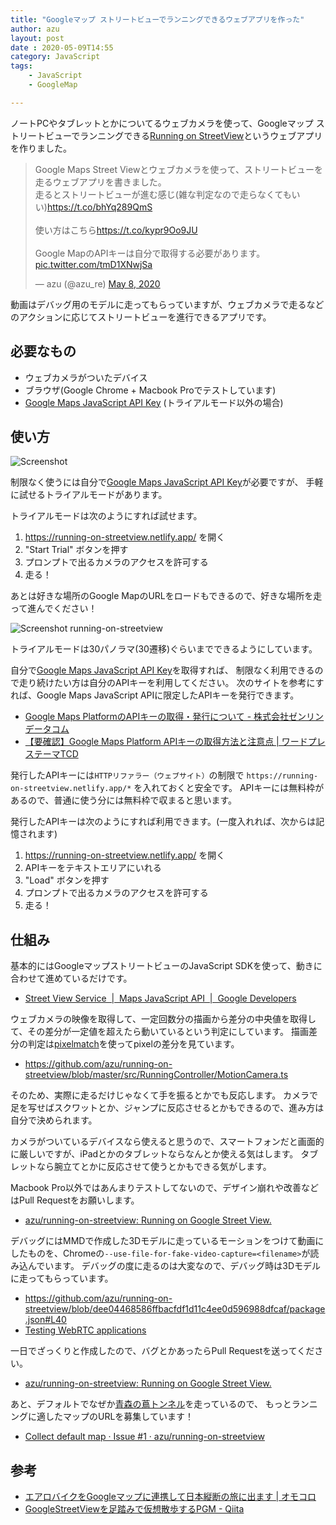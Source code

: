 ```yaml
---
title: "Googleマップ ストリートビューでランニングできるウェブアプリを作った"
author: azu
layout: post
date : 2020-05-09T14:55
category: JavaScript
tags:
    - JavaScript
    - GoogleMap

---
```


ノートPCやタブレットとかについてるウェブカメラを使って、Googleマップ ストリートビューでランニングできる[Running on StreetView](https://running-on-streetview.netlify.app/)というウェブアプリを作りました。

<blockquote class="twitter-tweet"><p lang="ja" dir="ltr">Google Maps Street Viewとウェブカメラを使って、ストリートビューを走るウェブアプリを書きました。<br>走るとストリートビューが進む感じ(雑な判定なので走らなくてもいい)<a href="https://t.co/bhYq289QmS">https://t.co/bhYq289QmS</a><br><br>使い方はこちら<a href="https://t.co/kypr9Oo9JU">https://t.co/kypr9Oo9JU</a><br><br>Google MapのAPIキーは自分で取得する必要があります。 <a href="https://t.co/tmD1XNwjSa">pic.twitter.com/tmD1XNwjSa</a></p>&mdash; azu (@azu_re) <a href="https://twitter.com/azu_re/status/1258705039033430016?ref_src=twsrc%5Etfw">May 8, 2020</a></blockquote> 
<script async src="https://platform.twitter.com/widgets.js" charset="utf-8"></script> 

動画はデバッグ用のモデルに走ってもらっていますが、ウェブカメラで走るなどのアクションに応じてストリートビューを進行できるアプリです。

## 必要なもの

- ウェブカメラがついたデバイス
- ブラウザ(Google Chrome + Macbook Proでテストしています)
- [Google Maps JavaScript API Key](https://developers.google.com/maps/documentation/javascript/get-api-key) (トライアルモード以外の場合)

## 使い方

![Screenshot](https://efcl.info/wp-content/uploads/2020/05/09-1589004025.png)

制限なく使うには自分で[Google Maps JavaScript API Key](https://developers.google.com/maps/documentation/javascript/get-api-key)が必要ですが、
手軽に試せるトライアルモードがあります。

トライアルモードは次のようにすれば試せます。

1. <https://running-on-streetview.netlify.app/> を開く
2. "Start Trial" ボタンを押す
3. プロンプトで出るカメラのアクセスを許可する
4. 走る！

あとは好きな場所のGoogle MapのURLをロードもできるので、好きな場所を走って進んでください！

![Screenshot running-on-streetview](https://efcl.info/wp-content/uploads/2020/05/running-on-streetview.png)

トライアルモードは30パノラマ(30遷移)ぐらいまでできるようにしています。

自分で[Google Maps JavaScript API Key](https://developers.google.com/maps/documentation/javascript/get-api-key)を取得すれば、
制限なく利用できるので走り続けたい方は自分のAPIキーを利用してください。
次のサイトを参考にすれば、Google Maps JavaScript APIに限定したAPIキーを発行できます。

- [Google Maps PlatformのAPIキーの取得・発行について - 株式会社ゼンリンデータコム](https://www.zenrin-datacom.net/business/gmapsapi/api_key/index.html)
- [【要確認】Google Maps Platform APIキーの取得方法と注意点 | ワードプレステーマTCD](https://design-plus1.com/tcd-w/2018/08/google-maps-platform-api.html)

発行したAPIキーには`HTTPリファラー（ウェブサイト）`の制限で `https://running-on-streetview.netlify.app/*` を入れておくと安全です。
APIキーには無料枠があるので、普通に使う分には無料枠で収まると思います。

発行したAPIキーは次のようにすれば利用できます。(一度入れれば、次からは記憶されます)

1. <https://running-on-streetview.netlify.app/> を開く
2. APIキーをテキストエリアにいれる
3. "Load" ボタンを押す
3. プロンプトで出るカメラのアクセスを許可する
4. 走る！

## 仕組み

基本的にはGoogleマップストリートビューのJavaScript SDKを使って、動きに合わせて進めているだけです。

- [Street View Service  |  Maps JavaScript API  |  Google Developers](https://developers.google.com/maps/documentation/javascript/streetview?hl=ja)

ウェブカメラの映像を取得して、一定回数分の描画から差分の中央値を取得して、その差分が一定値を超えたら動いているという判定にしています。
描画差分の判定は[pixelmatch](https://github.com/mapbox/pixelmatch)を使ってpixelの差分を見ています。

- https://github.com/azu/running-on-streetview/blob/master/src/RunningController/MotionCamera.ts

そのため、実際に走るだけじゃなくて手を振るとかでも反応します。
カメラで足を写せばスクワットとか、ジャンプに反応させるとかもできるので、進み方は自分で決められます。

カメラがついているデバイスなら使えると思うので、スマートフォンだと画面的に厳しいですが、iPadとかのタブレットならなんとか使える気はします。
タブレットなら腕立てとかに反応させて使うとかもできる気がします。

Macbook Pro以外ではあんまりテストしてないので、デザイン崩れや改善などはPull Requestをお願いします。

- [azu/running-on-streetview: Running on Google Street View.](https://github.com/azu/running-on-streetview)

デバッグにはMMDで作成した3Dモデルに走っているモーションをつけて動画にしたものを、Chromeの`--use-file-for-fake-video-capture=<filename>`が読み込んでいます。
デバッグの度に走るのは大変なので、デバッグ時は3Dモデルに走ってもらっています。

- https://github.com/azu/running-on-streetview/blob/dee04468586ffbacfdf1d11c4ee0d596988dfcaf/package.json#L40
- [Testing WebRTC applications](https://webrtc.org/getting-started/testing)

一日でざっくりと作成したので、バグとかあったらPull Requestを送ってください。
 
- [azu/running-on-streetview: Running on Google Street View.](https://github.com/azu/running-on-streetview)

あと、デフォルトでなぜか[青森の蔦トンネル](https://www.google.com/maps/@40.6110615,140.9482871,3a,73.7y,1.16h,90t/data=!3m6!1e1!3m4!1sjBsnn5UBd-c3qy7uOagvpQ!2e0!7i13312!8i6656)を走っているので、
もっとランニングに適したマップのURLを募集しています！

- [Collect default map · Issue #1 · azu/running-on-streetview](https://github.com/azu/running-on-streetview/issues/1)

## 参考

- [エアロバイクをGoogleマップに連携して日本縦断の旅に出ます | オモコロ](https://omocoro.jp/kiji/230063/)
- [GoogleStreetViewを足踏みで仮想散歩するPGM - Qiita](https://qiita.com/shizuoka_miyako_19911118/items/90553c64d2b6b7d888ec)
